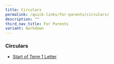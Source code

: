 ```yaml
---
title: Circulars
permalink: /quick-links/for-parents/circulars/
description: ""
third_nav_title: For Parents
variant: markdown
---
```

### **Circulars**

* [Start of Term 1 Letter](/files/Term_1_Letter__2025_.pdf)